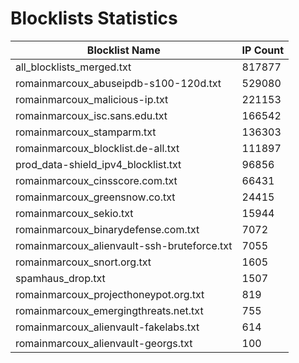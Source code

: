 # Blocklists Statistics
| Blocklist Name | IP Count |
|----|----|
| all_blocklists_merged.txt | 817877 |
| romainmarcoux_abuseipdb-s100-120d.txt | 529080 |
| romainmarcoux_malicious-ip.txt | 221153 |
| romainmarcoux_isc.sans.edu.txt | 166542 |
| romainmarcoux_stamparm.txt | 136303 |
| romainmarcoux_blocklist.de-all.txt | 111897 |
| prod_data-shield_ipv4_blocklist.txt | 96856 |
| romainmarcoux_cinsscore.com.txt | 66431 |
| romainmarcoux_greensnow.co.txt | 24415 |
| romainmarcoux_sekio.txt | 15944 |
| romainmarcoux_binarydefense.com.txt | 7072 |
| romainmarcoux_alienvault-ssh-bruteforce.txt | 7055 |
| romainmarcoux_snort.org.txt | 1605 |
| spamhaus_drop.txt | 1507 |
| romainmarcoux_projecthoneypot.org.txt | 819 |
| romainmarcoux_emergingthreats.net.txt | 755 |
| romainmarcoux_alienvault-fakelabs.txt | 614 |
| romainmarcoux_alienvault-georgs.txt | 100 |
